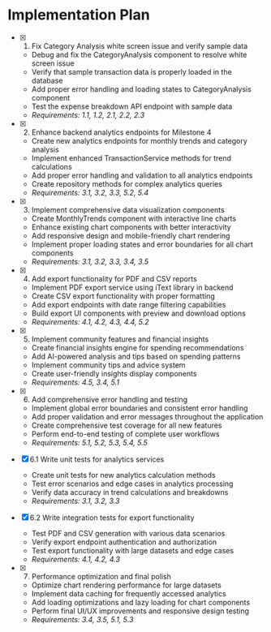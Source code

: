 # Implementation Plan

- [x] 1. Fix Category Analysis white screen issue and verify sample data



  - Debug and fix the CategoryAnalysis component to resolve white screen issue
  - Verify that sample transaction data is properly loaded in the database
  - Add proper error handling and loading states to CategoryAnalysis component
  - Test the expense breakdown API endpoint with sample data
  - _Requirements: 1.1, 1.2, 2.1, 2.2, 2.3_

- [x] 2. Enhance backend analytics endpoints for Milestone 4


  - Create new analytics endpoints for monthly trends and category analysis
  - Implement enhanced TransactionService methods for trend calculations
  - Add proper error handling and validation to all analytics endpoints
  - Create repository methods for complex analytics queries
  - _Requirements: 3.1, 3.2, 3.3, 5.2, 5.4_

- [x] 3. Implement comprehensive data visualization components


  - Create MonthlyTrends component with interactive line charts
  - Enhance existing chart components with better interactivity
  - Add responsive design and mobile-friendly chart rendering
  - Implement proper loading states and error boundaries for all chart components
  - _Requirements: 3.1, 3.2, 3.3, 3.4, 3.5_

- [x] 4. Add export functionality for PDF and CSV reports




  - Implement PDF export service using iText library in backend
  - Create CSV export functionality with proper formatting
  - Add export endpoints with date range filtering capabilities
  - Build export UI components with preview and download options
  - _Requirements: 4.1, 4.2, 4.3, 4.4, 5.2_

- [x] 5. Implement community features and financial insights


  - Create financial insights engine for spending recommendations
  - Add AI-powered analysis and tips based on spending patterns
  - Implement community tips and advice system
  - Create user-friendly insights display components
  - _Requirements: 4.5, 3.4, 5.1_

- [x] 6. Add comprehensive error handling and testing


  - Implement global error boundaries and consistent error handling
  - Add proper validation and error messages throughout the application
  - Create comprehensive test coverage for all new features
  - Perform end-to-end testing of complete user workflows
  - _Requirements: 5.1, 5.2, 5.3, 5.4, 5.5_

- [x] 6.1 Write unit tests for analytics services

  - Create unit tests for new analytics calculation methods
  - Test error scenarios and edge cases in analytics processing
  - Verify data accuracy in trend calculations and breakdowns
  - _Requirements: 3.1, 3.2, 3.3_

- [x] 6.2 Write integration tests for export functionality

  - Test PDF and CSV generation with various data scenarios
  - Verify export endpoint authentication and authorization
  - Test export functionality with large datasets and edge cases
  - _Requirements: 4.1, 4.2, 4.3_

- [x] 7. Performance optimization and final polish



  - Optimize chart rendering performance for large datasets
  - Implement data caching for frequently accessed analytics
  - Add loading optimizations and lazy loading for chart components
  - Perform final UI/UX improvements and responsive design testing
  - _Requirements: 3.4, 3.5, 5.1, 5.3_
